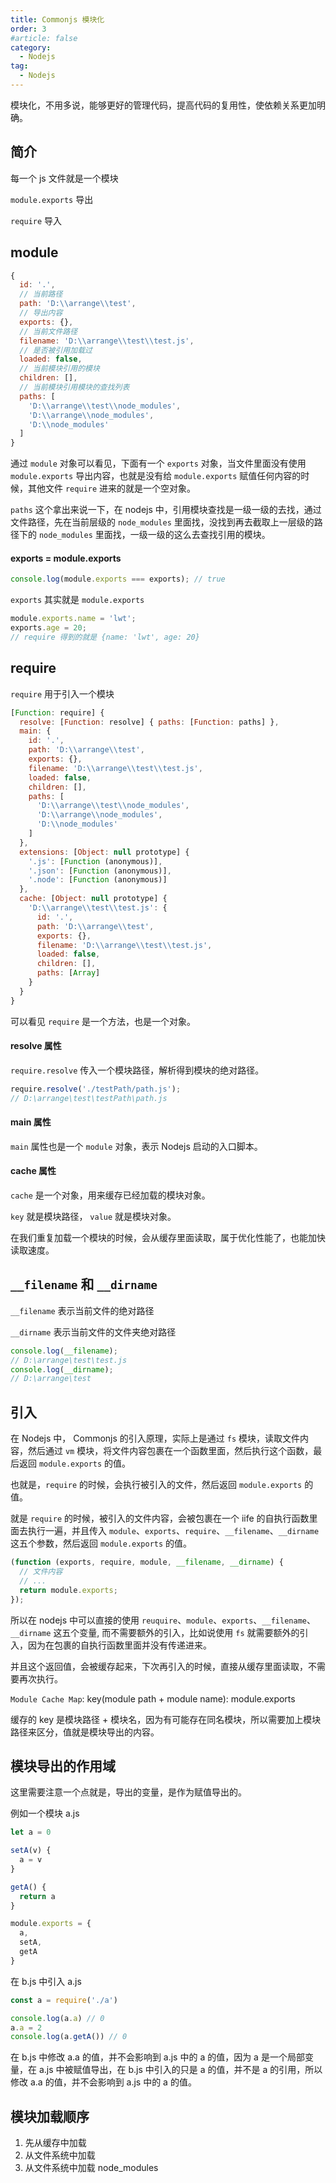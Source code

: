 ```yaml
---
title: Commonjs 模块化
order: 3
#article: false
category:
  - Nodejs
tag:
  - Nodejs
---
```


模块化，不用多说，能够更好的管理代码，提高代码的复用性，使依赖关系更加明确。

## 简介

每一个 js 文件就是一个模块

`module.exports` 导出

`require` 导入

## module

```javascript
{
  id: '.',
  // 当前路径
  path: 'D:\\arrange\\test',
  // 导出内容
  exports: {},
  // 当前文件路径
  filename: 'D:\\arrange\\test\\test.js',
  // 是否被引用加载过
  loaded: false,
  // 当前模块引用的模块
  children: [],
  // 当前模块引用模块的查找列表
  paths: [
    'D:\\arrange\\test\\node_modules',
    'D:\\arrange\\node_modules',
    'D:\\node_modules'
  ]
}
```

通过 `module` 对象可以看见，下面有一个 `exports` 对象，当文件里面没有使用 `module.exports` 导出内容，也就是没有给 `module.exports` 赋值任何内容的时候，其他文件 `require` 进来的就是一个空对象。

`paths` 这个拿出来说一下，在 nodejs 中，引用模块查找是一级一级的去找，通过文件路径，先在当前层级的 `node_modules` 里面找，没找到再去截取上一层级的路径下的 `node_modules` 里面找，一级一级的这么去查找引用的模块。

#### exports = module.exports

```javascript
console.log(module.exports === exports); // true
```

`exports` 其实就是 `module.exports`

```javascript
module.exports.name = 'lwt';
exports.age = 20;
// require 得到的就是 {name: 'lwt', age: 20}
```

## require

`require` 用于引入一个模块

```javascript
[Function: require] {
  resolve: [Function: resolve] { paths: [Function: paths] },
  main: {
    id: '.',
    path: 'D:\\arrange\\test',
    exports: {},
    filename: 'D:\\arrange\\test\\test.js',
    loaded: false,
    children: [],
    paths: [
      'D:\\arrange\\test\\node_modules',
      'D:\\arrange\\node_modules',
      'D:\\node_modules'
    ]
  },
  extensions: [Object: null prototype] {
    '.js': [Function (anonymous)],
    '.json': [Function (anonymous)],
    '.node': [Function (anonymous)]
  },
  cache: [Object: null prototype] {
    'D:\\arrange\\test\\test.js': {
      id: '.',
      path: 'D:\\arrange\\test',
      exports: {},
      filename: 'D:\\arrange\\test\\test.js',
      loaded: false,
      children: [],
      paths: [Array]
    }
  }
}
```

可以看见 `require` 是一个方法，也是一个对象。

#### resolve 属性

`require.resolve` 传入一个模块路径，解析得到模块的绝对路径。

```javascript
require.resolve('./testPath/path.js');
// D:\arrange\test\testPath\path.js
```

#### main 属性

`main` 属性也是一个 `module` 对象，表示 Nodejs 启动的入口脚本。

#### cache 属性

`cache` 是一个对象，用来缓存已经加载的模块对象。

`key` 就是模块路径， `value` 就是模块对象。

在我们重复加载一个模块的时候，会从缓存里面读取，属于优化性能了，也能加快读取速度。

## `__filename` 和 `__dirname`

`__filename` 表示当前文件的绝对路径

`__dirname` 表示当前文件的文件夹绝对路径

```javascript
console.log(__filename);
// D:\arrange\test\test.js
console.log(__dirname);
// D:\arrange\test
```


## 引入

在 Nodejs 中， Commonjs 的引入原理，实际上是通过 `fs` 模块，读取文件内容，然后通过 `vm` 模块，将文件内容包裹在一个函数里面，然后执行这个函数，最后返回 `module.exports` 的值。

也就是，`require` 的时候，会执行被引入的文件，然后返回 `module.exports` 的值。

就是 `require` 的时候，被引入的文件内容，会被包裹在一个 iife 的自执行函数里面去执行一遍，并且传入 `module`、`exports`、`require`、`__filename`、`__dirname` 这五个参数，然后返回 `module.exports` 的值。

```javascript
(function (exports, require, module, __filename, __dirname) {
  // 文件内容
  // ...
  return module.exports;
});
```

所以在 nodejs 中可以直接的使用 `reuquire`、`module`、`exports`、`__filename`、`__dirname` 这五个变量, 而不需要额外的引入，比如说使用 `fs` 就需要额外的引入，因为在包裹的自执行函数里面并没有传递进来。

并且这个返回值，会被缓存起来，下次再引入的时候，直接从缓存里面读取，不需要再次执行。

`Module Cache Map`: key(module path + module name): module.exports

缓存的 key 是模块路径 + 模块名，因为有可能存在同名模块，所以需要加上模块路径来区分，值就是模块导出的内容。

## 模块导出的作用域

这里需要注意一个点就是，导出的变量，是作为赋值导出的。

例如一个模块 a.js
```javascript
let a = 0

setA(v) {
  a = v
}

getA() {
  return a
}

module.exports = {
  a,
  setA,
  getA
}
```

在 b.js 中引入 a.js
```javascript
const a = require('./a')

console.log(a.a) // 0
a.a = 2
console.log(a.getA()) // 0
```

在 b.js 中修改 a.a 的值，并不会影响到 a.js 中的 a 的值，因为 a 是一个局部变量，在 a.js 中被赋值导出，在 b.js 中引入的只是 a 的值，并不是 a 的引用，所以修改 a.a 的值，并不会影响到 a.js 中的 a 的值。

## 模块加载顺序

1. 先从缓存中加载
2. 从文件系统中加载
3. 从文件系统中加载 node_modules